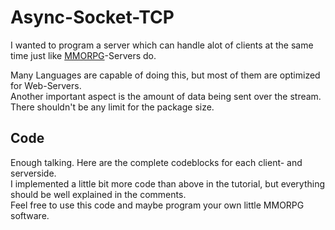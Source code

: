 # Async-Socket-TCP

I wanted to program a server which can handle alot of clients at the same time just like [MMORPG](https://de.wikipedia.org/wiki/Massively_Multiplayer_Online_Role-Playing_Game)-Servers do.

Many Languages are capable of doing this, but most of them are optimized for Web-Servers.  
Another important aspect is the amount of data being sent over the stream. There shouldn't be any limit for the package size.

## Code

Enough talking. Here are the complete codeblocks for each client- and serverside.  
I implemented a little bit more code than above in the tutorial, but everything should be well explained in the comments.  
Feel free to use this code and maybe program your own little MMORPG software.
